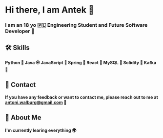 
# Hi there, I am Antek 👋

### I am an 18 yo 🇵🇱 Engineering Student and Future Software Developer 🙌
 



## 🛠 Skills
#### Python 🐍 Java 🏵 JavaScript 🐥 Spring 🍃 React 🐳 MySQL 🐼 Solidity 🐙 Kafka 🍩


## 📧 Contact

#### If you have any feedback or want to contact me, please reach out to me at antoni.walburg@gmail.com 📨


## 🚀 About Me
#### I'm currently learing everything 🌍


